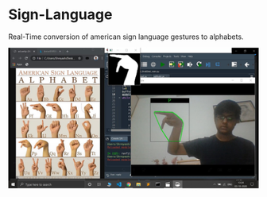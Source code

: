 # Sign-Language
Real-Time conversion of american sign language gestures to alphabets.


![](https://github.com/shreyashgupta/Sign-Language/blob/master/snip.jpg)
